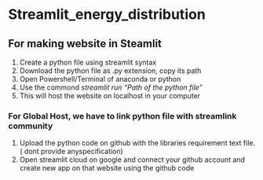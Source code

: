 # Streamlit_energy_distribution

## For making website in Steamlit
1. Create a python file using streamlit syntax
2. Download the python file as .py extension, copy its path 
3. Open Powershell/Terminal of anaconda or python
4. Use the commond  _streamlit run “Path of the python file”_
5. This will host the website on localhost in your computer

### For Global Host, we have to link python file with streamlink community
   
1. Upload the python code on github with the libraries requirement text file. ( dont provide anyspecification)
2. Open streamlit cloud on google and connect your github account and create new app on that website using the github code
